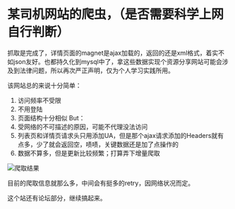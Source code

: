 # 某司机网站的爬虫，（是否需要科学上网自行判断）

抓取是完成了，详情页面的magnet是ajax加载的，返回的还是xml格式，着实不如json友好。也都持久化到mysql中了，拿这些数据实现个资源分享网站可能会涉及到法律问题，所以再次严正声明，仅为个人学习实践所用。

该网站总的来说十分简单：
1. 访问频率不受限
2. 不用登陆
3. 页面结构十分相似
But：
1. 受网络的不可描述的原因，可能不代理没法访问
2. 列表页和详情页请求头只用添加UA，但是那个ajax请求添加的Headers就有点多，少了就会返回空，啧啧，关键数据还是加了点操作的
3. 数据不算多，但是更新比较频繁；打算弄下增量爬取

![爬取结果](https://user-images.githubusercontent.com/40299549/111987756-8fb86800-8b4a-11eb-98e8-96bd734a2ea3.png)

目前的爬取信息就那么多，中间会有挺多的retry，因网络状况而定。

这个站还有论坛部分，继续搞起来。
